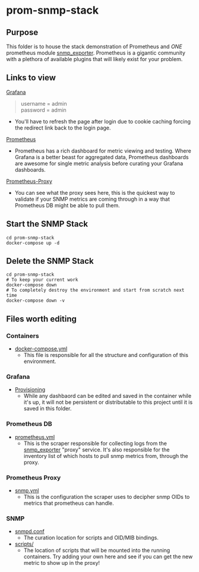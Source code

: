 # prom-snmp-stack

## Purpose

This folder is to house the stack demonstration of Prometheus and *ONE* prometheus module [snmp_exporter](https://github.com/prometheus/snmp_exporter). Prometheus is a gigantic community with a plethora of available plugins that will likely exist for your problem.

## Links to view
[Grafana](http://localhost:3000/) 
> username = admin  
> password = admin  
* You'll have to refresh the page after login due to cookie caching forcing the redirect link back to the login page.

[Prometheus](http://localhost:9090)
* Prometheus has a rich dashboard for metric viewing and testing. Where Grafana is a better beast for aggregated data, Prometheus dashboards are awesome for single metric analysis before curating your Grafana dashboards.

[Prometheus-Proxy](http://localhost:9116/snmp)
* You can see what the proxy sees here, this is the quickest way to validate if your SNMP metrics are coming through in a way that Prometheus DB might be able to pull them.

## Start the SNMP Stack

```
cd prom-snmp-stack
docker-compose up -d
```

## Delete the SNMP Stack

```
cd prom-snmp-stack
# To keep your current work
docker-compose down
# To completely destroy the environment and start from scratch next time
docker-compose down -v
```

## Files worth editing

### Containers
* [docker-compose.yml](./docker-compose.yml)
  - This file is responsible for all the structure and configuration of this environment.

### Grafana
* [Provisioning](./grafana/provisioning)
  - While any dashbaord can be edited and saved in the container while it's up, it will not be persistent or distributable to this project until it is saved in this folder.

### Prometheus DB
* [prometheus.yml](./prom-snmp-stack/prometheusdb/config/prometheus.yml)
  - This is the scraper responsible for collecting logs from the [snmp_exporter](https://github.com/prometheus/snmp_exporter) "proxy" service. It's also responsible for the inventory list of which hosts to pull snmp metrics from, through the proxy.

### Prometheus Proxy
* [snmp.yml](./prom-snmp-stack/prometheus-proxy/config/snmp.yml)
  - This is the configuration the scraper uses to decipher snmp OIDs to metrics that prometheus can handle.

### SNMP
* [snmpd.conf](./prom-snmp-stack/snmp/node1/config/snmpd.conf)
  - The curation location for scripts and OID/MIB bindings.
* [scripts/](.prom-snmp-stack/snmp/scripts/)
  - The location of scripts that will be mounted into the running containers. Try adding your own here and see if you can get the new metric to show up in the proxy!
